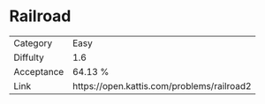 # Railroad

<table>
    <tr>
        <td>Category</td>
        <td>Easy</td>
    </tr>
    <tr>
        <td>Diffulty</td>
        <td>1.6</td>
    </tr>
    <tr>
        <td>Acceptance</td>
        <td>64.13 %</td>
    </tr>
    <tr>
        <td>Link</td>
        <td>https://open.kattis.com/problems/railroad2</td>
    </tr>
</table>